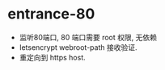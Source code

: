# entrance-80
- 监听80端口, 80 端口需要 root 权限, 无依赖
- letsencrypt webroot-path 接收验证.
- 重定向到 https host.
<!-- 监听80端口，需 root 启动，无依赖。
https://github.com/linux-remote/linux-remote/wiki/letsencrypt-SSL-%E8%AF%81%E4%B9%A6%E7%94%9F%E6%88%90

## Gen
./certbot-auto certonly --webroot --agree-tos --email hezedu@hotmail.com --webroot-path /opt/entrance-80/certbot-web-root -d demo.linux-remote.org

## root
cp /etc/letsencrypt/archive/demo.linux-remote.org/cert1.pem /opt/linux-remote/ssl/demo.linux-remote.org/cert.pem
cp /etc/letsencrypt/archive/demo.linux-remote.org/privkey1.pem /opt/linux-remote/ssl/demo.linux-remote.org/privkey.pem

chown linux-remote /opt/linux-remote/ssl/demo.linux-remote.org/privkey.pem


## Renew
./certbot-auto renew

90天有效期。需在过期前 30 天内 renew. -->


